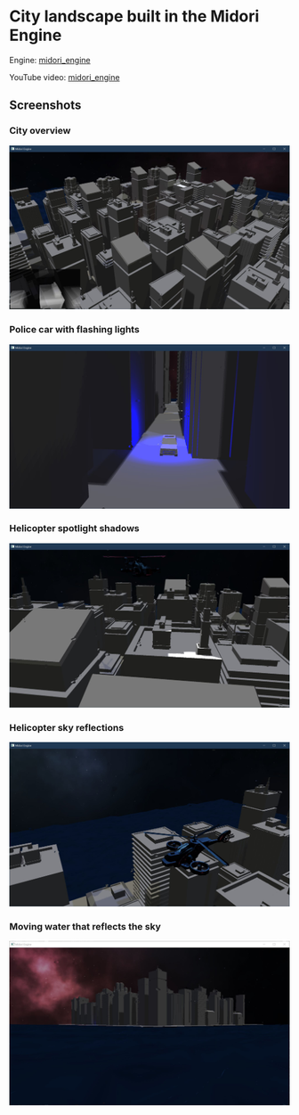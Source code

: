 # City landscape built in the Midori Engine

Engine: [midori_engine](https://github.com/SzyJ/midori_engine)

YouTube video: [midori_engine](https://www.youtube.com/watch?v=54UTCCbJpOs&t=3s)

## Screenshots
### City overview
![screenshot_0](Images/Screenshot_0.jpg)

### Police car with flashing lights
![screenshot_1](Images/Screenshot_1.jpg)

### Helicopter spotlight shadows
![screenshot_2](Images/Screenshot_2.jpg)

### Helicopter sky reflections
![screenshot_3](Images/Screenshot_3.jpg)

### Moving water that reflects the sky
![screenshot_4](Images/Screenshot_4.jpg)
